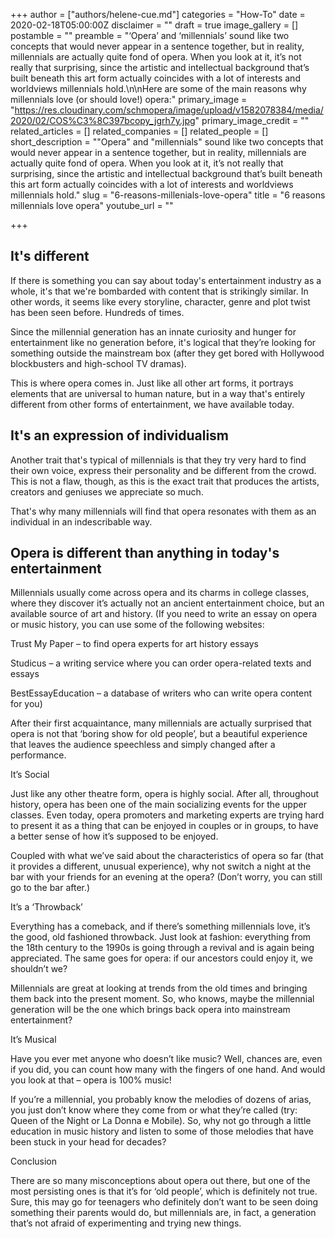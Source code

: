 +++
author = ["authors/helene-cue.md"]
categories = "How-To"
date = 2020-02-18T05:00:00Z
disclaimer = ""
draft = true
image_gallery = []
postamble = ""
preamble = "‘Opera’ and ‘millennials’ sound like two concepts that would never appear in a sentence together, but in reality, millennials are actually quite fond of opera. When you look at it, it’s not really that surprising, since the artistic and intellectual background that’s built beneath this art form actually coincides with a lot of interests and worldviews millennials hold.\n\nHere are some of the main reasons why millennials love (or should love!) opera:"
primary_image = "https://res.cloudinary.com/schmopera/image/upload/v1582078384/media/2020/02/COS%C3%8C397bcopy_jgrh7y.jpg"
primary_image_credit = ""
related_articles = []
related_companies = []
related_people = []
short_description = "\"Opera\" and \"millennials\" sound like two concepts that would never appear in a sentence together, but in reality, millennials are actually quite fond of opera. When you look at it, it’s not really that surprising, since the artistic and intellectual background that’s built beneath this art form actually coincides with a lot of interests and worldviews millennials hold."
slug = "6-reasons-millenials-love-opera"
title = "6 reasons millennials love opera"
youtube_url = ""

+++

## It's different

If there is something you can say about today's entertainment industry as a whole, it's that we're bombarded with content that is strikingly similar. In other words, it seems like every storyline, character, genre and plot twist has been seen before. Hundreds of times.

Since the millennial generation has an innate curiosity and hunger for entertainment like no generation before, it's logical that they’re looking for something outside the mainstream box (after they get bored with Hollywood blockbusters and high-school TV dramas).

This is where opera comes in. Just like all other art forms, it portrays elements that are universal to human nature, but in a way that's entirely different from other forms of entertainment, we have available today.

## It's an expression of individualism

Another trait that's typical of millennials is that they try very hard to find their own voice, express their personality and be different from the crowd. This is not a flaw, though, as this is the exact trait that produces the artists, creators and geniuses we appreciate so much.

That's why many millennials will find that opera resonates with them as an individual in an indescribable way. 

## Opera is different than anything in today's entertainment

Millennials usually come across opera and its charms in college classes, where they discover it’s actually not an ancient entertainment choice, but an available source of art and history. (If you need to write an essay on opera or music history, you can use some of the following websites: 

Trust My Paper – to find opera experts for art history essays

Studicus – a writing service where you can order opera-related texts and essays

BestEssayEducation – a database of writers who can write opera content for you)

After their first acquaintance, many millennials are actually surprised that opera is not that ‘boring show for old people’, but a beautiful experience that leaves the audience speechless and simply changed after a performance.

It’s Social

Just like any other theatre form, opera is highly social. After all, throughout history, opera has been one of the main socializing events for the upper classes. Even today, opera promoters and marketing experts are trying hard to present it as a thing that can be enjoyed in couples or in groups, to have a better sense of how it’s supposed to be enjoyed.

Coupled with what we’ve said about the characteristics of opera so far (that it provides a different, unusual experience), why not switch a night at the bar with your friends for an evening at the opera? (Don’t worry, you can still go to the bar after.)

It’s a ‘Throwback’

Everything has a comeback, and if there’s something millennials love, it’s the good, old fashioned throwback. Just look at fashion: everything from the 18th century to the 1990s is going through a revival and is again being appreciated. The same goes for opera: if our ancestors could enjoy it, we shouldn’t we?

Millennials are great at looking at trends from the old times and bringing them back into the present moment. So, who knows, maybe the millennial generation will be the one which brings back opera into mainstream entertainment?

It’s Musical

Have you ever met anyone who doesn’t like music? Well, chances are, even if you did, you can count how many with the fingers of one hand. And would you look at that – opera is 100% music! 

If you’re a millennial, you probably know the melodies of dozens of arias, you just don’t know where they come from or what they’re called (try: Queen of the Night or La Donna e Mobile). So, why not go through a little education in music history and listen to some of those melodies that have been stuck in your head for decades?

Conclusion

There are so many misconceptions about opera out there, but one of the most persisting ones is that it’s for ‘old people’, which is definitely not true. Sure, this may go for teenagers who definitely don’t want to be seen doing something their parents would do, but millennials are, in fact, a generation that’s not afraid of experimenting and trying new things.